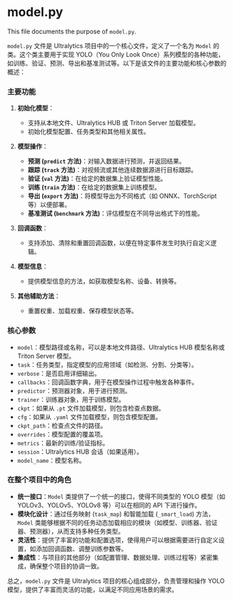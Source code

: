 # model.py

This file documents the purpose of `model.py`.

`model.py` 文件是 Ultralytics 项目中的一个核心文件，定义了一个名为 `Model` 的类。这个类主要用于实现 YOLO（You Only Look Once）系列模型的各种功能，如训练、验证、预测、导出和基准测试等。以下是该文件的主要功能和核心参数的概述：

### 主要功能
1. **初始化模型**：
   - 支持从本地文件、Ultralytics HUB 或 Triton Server 加载模型。
   - 初始化模型配置、任务类型和其他相关属性。

2. **模型操作**：
   - **预测 (`predict` 方法)**：对输入数据进行预测，并返回结果。
   - **跟踪 (`track` 方法)**：对视频流或其他连续数据源进行目标跟踪。
   - **验证 (`val` 方法)**：在给定的数据集上验证模型性能。
   - **训练 (`train` 方法)**：在给定的数据集上训练模型。
   - **导出 (`export` 方法)**：将模型导出为不同格式（如 ONNX、TorchScript 等）以便部署。
   - **基准测试 (`benchmark` 方法)**：评估模型在不同导出格式下的性能。

3. **回调函数**：
   - 支持添加、清除和重置回调函数，以便在特定事件发生时执行自定义逻辑。

4. **模型信息**：
   - 提供模型信息的方法，如获取模型名称、设备、转换等。

5. **其他辅助方法**：
   - 重置权重、加载权重、保存模型状态等。

### 核心参数
- `model`：模型路径或名称，可以是本地文件路径、Ultralytics HUB 模型名称或 Triton Server 模型。
- `task`：任务类型，指定模型的应用领域（如检测、分割、分类等）。
- `verbose`：是否启用详细输出。
- `callbacks`：回调函数字典，用于在模型操作过程中触发各种事件。
- `predictor`：预测器对象，用于进行预测。
- `trainer`：训练器对象，用于训练模型。
- `ckpt`：如果从 `.pt` 文件加载模型，则包含检查点数据。
- `cfg`：如果从 `.yaml` 文件加载模型，则包含模型配置。
- `ckpt_path`：检查点文件的路径。
- `overrides`：模型配置的覆盖项。
- `metrics`：最新的训练/验证指标。
- `session`：Ultralytics HUB 会话（如果适用）。
- `model_name`：模型名称。

### 在整个项目中的角色
- **统一接口**：`Model` 类提供了一个统一的接口，使得不同类型的 YOLO 模型（如 YOLOv3、YOLOv5、YOLOv8 等）可以在相同的 API 下进行操作。
- **模块化设计**：通过任务映射 (`task_map`) 和智能加载 (`_smart_load`) 方法，`Model` 类能够根据不同的任务动态加载相应的模块（如模型、训练器、验证器、预测器），从而支持多种任务类型。
- **灵活性**：提供了丰富的功能和配置选项，使得用户可以根据需要进行自定义设置，如添加回调函数、调整训练参数等。
- **集成性**：与项目的其他部分（如配置管理、数据处理、训练过程等）紧密集成，确保整个项目的协调一致。

总之，`model.py` 文件是 Ultralytics 项目的核心组成部分，负责管理和操作 YOLO 模型，提供了丰富而灵活的功能，以满足不同应用场景的需求。